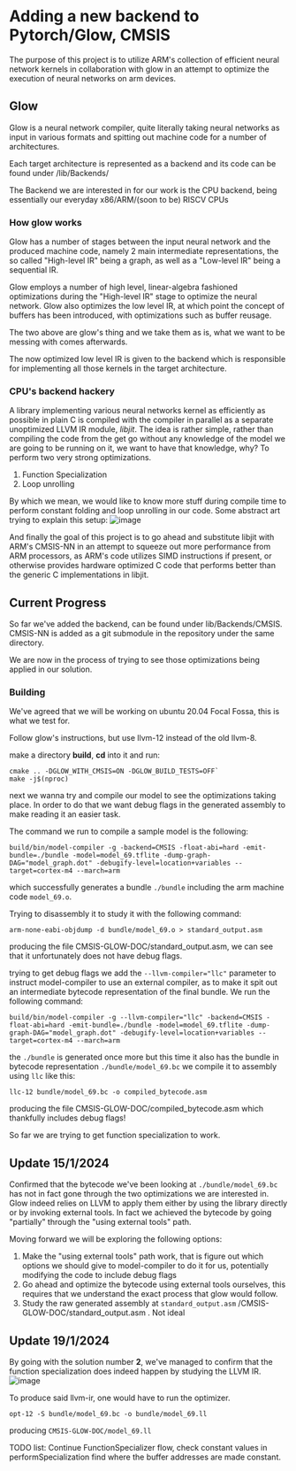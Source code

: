 # Adding a new backend to Pytorch/Glow, CMSIS

The purpose of this project is to utilize ARM's collection of efficient neural network kernels in collaboration with glow in an attempt to optimize the execution of neural networks on arm devices.

## Glow
Glow is a neural network compiler, quite literally taking neural networks as input in various formats and spitting out machine code for a number of architectures.

Each target architecture is represented as a backend and its code can be found under /lib/Backends/

The Backend we are interested in for our work is the CPU backend, being essentially our everyday x86/ARM/(soon to be) RISCV CPUs

### How glow works
Glow has a number of stages between the input neural network and the produced machine code, namely 2 main intermediate representations, the so called "High-level IR" being a graph, as well as a "Low-level IR" being a sequential IR.

Glow employs a number of high level, linear-algebra fashioned optimizations during the "High-level IR" stage to optimize the neural network.
Glow also optimizes the low level IR, at which point the concept of buffers has been introduced, with optimizations such as buffer reusage.

The two above are glow's thing and we take them as is, what we want to be messing with comes afterwards.

The now optimized low level IR is given to the backend which is responsible for implementing all those kernels in the target architecture.

### CPU's backend hackery
A library implementing various neural networks kernel as efficiently as possible in plain C is compiled with the compiler in parallel as a separate unoptimized LLVM IR module, *libjit*. The idea is rather simple, rather than compiling the code from the get go without any knowledge of the model we are going to be running on it, we want to have that knowledge, why? To perform two very strong optimizations.

1. Function Specialization
2. Loop unrolling

By which we mean, we would like to know more stuff during compile time to perform constant folding and loop unrolling in our code. Some abstract art trying to explain this setup:
![image](https://github.com/fvalasiad/glow/assets/72366635/2214472d-7887-47d6-bc03-e9eb49783f97)

And finally the goal of this project is to go ahead and substitute libjit with ARM's CMSIS-NN in an attempt to squeeze out more performance from ARM processors, as ARM's code utilizes SIMD instructions if present, or otherwise provides hardware optimized C code that performs better than the generic C implementations in libjit.

## Current Progress
So far we've added the backend, can be found under lib/Backends/CMSIS. CMSIS-NN is added as a git submodule in the repository under the same directory.

We are now in the process of trying to see those optimizations being applied in our solution.

### Building
We've agreed that we will be working on ubuntu 20.04 Focal Fossa, this is what we test for.

Follow glow's instructions, but use llvm-12 instead of the old llvm-8.

make a directory **build**, **cd** into it and run:

```
cmake .. -DGLOW_WITH_CMSIS=ON -DGLOW_BUILD_TESTS=OFF`
make -j$(nproc)
```

next we wanna try and compile our model to see the optimizations taking place. In order to do that we want debug flags in the generated assembly to make reading it an easier task.

The command we run to compile a sample model is the following:
```
build/bin/model-compiler -g -backend=CMSIS -float-abi=hard -emit-bundle=./bundle -model=model_69.tflite -dump-graph-DAG="model_graph.dot" -debugify-level=location+variables --target=cortex-m4 --march=arm
```

 which successfully generates a bundle `./bundle` including the arm machine code `model_69.o`.

 Trying to disassembly it to study it with the following command:

```
arm-none-eabi-objdump -d bundle/model_69.o > standard_output.asm
```
producing the file CMSIS-GLOW-DOC/standard_output.asm, we can see that it unfortunately does not have debug flags.

 trying to get debug flags we add the `--llvm-compiler="llc"` parameter to instruct model-compiler to use an external compiler, as to make it spit out an intermediate bytecode representation of the final bundle. We run the following command:
 ```
build/bin/model-compiler -g --llvm-compiler="llc" -backend=CMSIS -float-abi=hard -emit-bundle=./bundle -model=model_69.tflite -dump-graph-DAG="model_graph.dot" -debugify-level=location+variables --target=cortex-m4 --march=arm
```

the `./bundle` is generated once more but this time it also has the bundle in bytecode representation `./bundle/model_69.bc`
we compile it to assembly using `llc` like this:
```
llc-12 bundle/model_69.bc -o compiled_bytecode.asm
```
producing the file CMSIS-GLOW-DOC/compiled_bytecode.asm which thankfully includes debug flags!

So far we are trying to get function specialization to work.

## Update 15/1/2024
Confirmed that the bytecode we've been looking at `./bundle/model_69.bc` has not in fact gone through the two optimizations we are interested in. Glow indeed relies on LLVM to apply them either by using the library directly or by invoking external tools. In fact we achieved the bytecode by going "partially" through the "using external tools" path.

Moving forward we will be exploring the following options:

1. Make the "using external tools" path work, that is figure out which options we should give to model-compiler to do it for us, potentially modifying the code to include debug flags
2. Go ahead and optimize the bytecode using external tools ourselves, this requires that we understand the exact process that glow would follow.
3. Study the raw generated assembly at `standard_output.asm` /CMSIS-GLOW-DOC/standard_output.asm . Not ideal

## Update 19/1/2024
By going with the solution number **2**, we've managed to confirm that the function specialization does indeed happen by studying the LLVM IR.
![image](https://github.com/fvalasiad/glow/assets/72366635/14bb71ee-00ae-448a-94ba-2ddceb3c300f)

To produce said llvm-ir, one would have to run the optimizer.
```
opt-12 -S bundle/model_69.bc -o bundle/model_69.ll
```
producing `CMSIS-GLOW-DOC/model_69.ll`

TODO list:
Continue FunctionSpecializer flow, check constant values in performSpecialization find where the buffer addresses are made constant.
